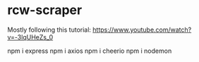 # rcw-scraper

Mostly following this tutorial: https://www.youtube.com/watch?v=-3lqUHeZs_0

npm i express
npm i axios
npm i cheerio
npm i nodemon


